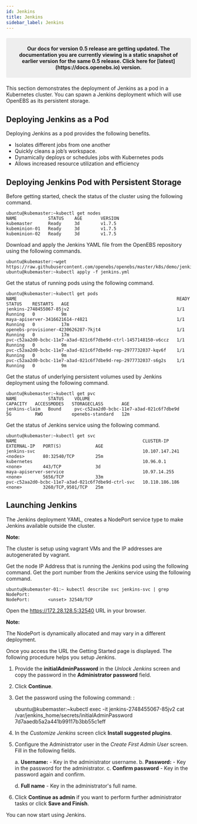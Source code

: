 ```yaml
---
id: Jenkins
title: Jenkins
sidebar_label: Jenkins
---
```

<center><p style="padding: 20px; margin: 20px 0; border-radius: 3px; background-color: #eeeeee;"><strong>
  Our docs for version 0.5 release are getting updated. The documentation you are currently viewing is a static snapshot of earlier version for the same 0.5 release.  Click here for [latest](https://docs.openebs.io) version.
</strong></p></center>

This section demonstrates the deployment of Jenkins as a pod in a Kubernetes cluster. You can spawn a Jenkins deployment which will use OpenEBS as its persistent storage.

Deploying Jenkins as a Pod
--------------------------

Deploying Jenkins as a pod provides the following benefits.

-   Isolates different jobs from one another
-   Quickly cleans a job’s workspace.
-   Dynamically deploys or schedules jobs with Kubernetes pods
-   Allows increased resource utilization and efficiency

Deploying Jenkins Pod with Persistent Storage
---------------------------------------------

Before getting started, check the status of the cluster using the following command. 

    ubuntu@kubemaster:~kubectl get nodes
    NAME            STATUS    AGE       VERSION
    kubemaster      Ready     3d        v1.7.5
    kubeminion-01   Ready     3d        v1.7.5
    kubeminion-02   Ready     3d        v1.7.5

Download and apply the Jenkins YAML file from the OpenEBS repository using the following commands. 

    ubuntu@kubemaster:~wget https://raw.githubusercontent.com/openebs/openebs/master/k8s/demo/jenkins/jenkins.yml
    ubuntu@kubemaster:~kubectl apply -f jenkins.yml

Get the status of running pods using the following command. 

    ubuntu@kubemaster:~kubectl get pods
    NAME                                                             READY     STATUS    RESTARTS   AGE
    jenkins-2748455067-85jv2                                         1/1       Running   0          9m
    maya-apiserver-3416621614-r4821                                  1/1       Running   0          17m
    openebs-provisioner-4230626287-7kjt4                             1/1       Running   0          17m
    pvc-c52aa2d0-bcbc-11e7-a3ad-021c6f7dbe9d-ctrl-1457148150-v6ccz   1/1       Running   0          9m
    pvc-c52aa2d0-bcbc-11e7-a3ad-021c6f7dbe9d-rep-2977732037-kqv6f    1/1       Running   0          9m
    pvc-c52aa2d0-bcbc-11e7-a3ad-021c6f7dbe9d-rep-2977732037-s6g2s    1/1       Running   0          9m

Get the status of underlying persistent volumes used by Jenkins deployment using the following command. 

    ubuntu@kubemaster:~kubectl get pvc
    NAME            STATUS    VOLUME                                     CAPACITY   ACCESSMODES   STORAGECLASS       AGE
    jenkins-claim   Bound     pvc-c52aa2d0-bcbc-11e7-a3ad-021c6f7dbe9d   5G         RWO           openebs-standard   12m

Get the status of Jenkins service using the following command. 

    ubuntu@kubemaster:~kubectl get svc
    NAME                                                CLUSTER-IP       EXTERNAL-IP   PORT(S)             AGE
    jenkins-svc                                         10.107.147.241   <nodes>       80:32540/TCP        25m
    kubernetes                                          10.96.0.1        <none>        443/TCP             3d
    maya-apiserver-service                              10.97.14.255     <none>        5656/TCP            33m
    pvc-c52aa2d0-bcbc-11e7-a3ad-021c6f7dbe9d-ctrl-svc   10.110.186.186   <none>        3260/TCP,9501/TCP   25m                            

Launching Jenkins
-----------------

The Jenkins deployment YAML, creates a NodePort service type to make Jenkins available outside the cluster.

**Note:**

The cluster is setup using vagrant VMs and the IP addresses are autogenerated by vagrant.

Get the node IP Address that is running the Jenkins pod using the following command. Get the port number from the Jenkins service using the following command. 

    ubuntu@kubemaster-01:~ kubectl describe svc jenkins-svc | grep NodePort:
    NodePort:       <unset> 32540/TCP

Open the <https://172.28.128.5:32540> URL in your browser.

**Note:**

The NodePort is dynamically allocated and may vary in a different deployment.

Once you access the URL the Getting Started page is displayed. The following procedure helps you setup Jenkins.

1.  Provide the **initialAdminPassword** in the *Unlock Jenkins* screen and copy the password in the **Administrator password** field.
2.  Click **Continue**.
3.  Get the password using the following command: :

    ubuntu@kubemaster:~kubectl exec -it jenkins-2748455067-85jv2 cat /var/jenkins_home/secrets/initialAdminPassword
    7d7aaedb5a2a441b99117b3bb55c1eff

4.  In the *Customize Jenkins* screen click **Install suggested plugins**.
5.  Configure the Administrator user in the *Create First Admin User* screen. Fill in the following fields.

    a.  **Username:** - Key in the administrator username.
    b.  **Password:** - Key in the password for the administrator.
    c.  **Confirm password** - Key in the password again and confirm.

    d. **Full name** - Key in the administrator's full name.
6.  Click **Continue as admin** if you want to perform further administrator tasks or click **Save and Finish**.

You can now start using Jenkins.



<!-- Hotjar Tracking Code for https://docs.openebs.io -->
<script>
   (function(h,o,t,j,a,r){
       h.hj=h.hj||function(){(h.hj.q=h.hj.q||[]).push(arguments)};
       h._hjSettings={hjid:785693,hjsv:6};
       a=o.getElementsByTagName('head')[0];
       r=o.createElement('script');r.async=1;
       r.src=t+h._hjSettings.hjid+j+h._hjSettings.hjsv;
       a.appendChild(r);
   })(window,document,'https://static.hotjar.com/c/hotjar-','.js?sv=');
</script>
